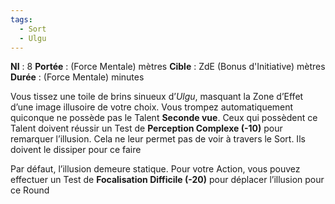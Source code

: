 ```yaml
---
tags:
  - Sort
  - Ulgu
---
```

**NI** : 8
**Portée** : (Force Mentale) mètres
**Cible** : ZdE (Bonus d'Initiative) mètres
**Durée** : (Force Mentale) minutes

Vous tissez une toile de brins sinueux d’*Ulgu*, masquant la Zone d’Effet d’une image illusoire de votre choix. Vous trompez automatiquement quiconque ne possède pas le Talent **Seconde vue**. Ceux qui possèdent ce Talent doivent réussir un Test de **Perception Complexe (-10)** pour remarquer l’illusion. Cela ne leur permet pas de voir à travers le Sort. Ils doivent le dissiper pour ce faire

Par défaut, l’illusion demeure statique. Pour votre Action, vous pouvez effectuer un Test de **Focalisation Difficile (-20)** pour déplacer l’illusion pour ce Round